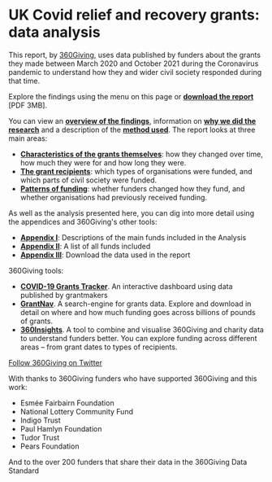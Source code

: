 # UK Covid relief and recovery grants: data analysis

This report, by [360Giving](https://www.threesixtygiving.org/), uses data published by funders about the grants they made between March 2020 and October 2021 during the Coronavirus pandemic to understand how they and wider civil society responded during that time.

Explore the findings using the menu on this page or **[download the report](data/covid_grants_research.pdf)** [PDF 3MB].

You can view an **[overview of the findings](overview.md)**, information on **[why we did the research](about.md)** and a description of the **[method used](method.md)**. The report looks at three main areas:

 - **[Characteristics of the grants themselves](about-grants/over-time.md)**: how they changed over time, how much they were for and how long they were.
 - **[The grant recipients](grant-recipients/recipient-types.md)**: which types of organisations were funded, and which parts of civil society were funded.
 - **[Patterns of funding](funding-patterns/changing-spend.md)**: whether funders changed how they fund, and whether organisations had previously received funding.   

<div class="flourish-embed flourish-chart" data-src="visualisation/7924816"></div>

As well as the analysis presented here, you can dig into more detail using the appendices and 360Giving's other tools:

- **[Appendix I](about-funds.md)**: Descriptions of the main funds included in the Analysis
- **[Appendix II](all-funds.md)**: A list of all funds included
- **[Appendix III](download.md)**: Download the data used in the report

360Giving tools:

- **[COVID-19 Grants Tracker](https://covidtracker.threesixtygiving.org/)**. An interactive dashboard using data published by grantmakers
- **[GrantNav](https://grantnav.threesixtygiving.org/)**. A search-engine for grants data. Explore and download in detail on where and how much funding goes across billions of pounds of grants.
- **[360Insights]()**. A tool to combine and visualise 360Giving and charity data to understand funders better. You can explore funding across different areas – from grant dates to types of recipients.

[Follow 360Giving on Twitter](https://twitter.com/360Giving)

With thanks to 360Giving funders who have supported 360Giving and this work:

- Esmée Fairbairn Foundation
- National Lottery Community Fund
- Indigo Trust
- Paul Hamlyn Foundation
- Tudor Trust
- Pears Foundation

And to the over 200 funders that share their data in the 360Giving Data Standard